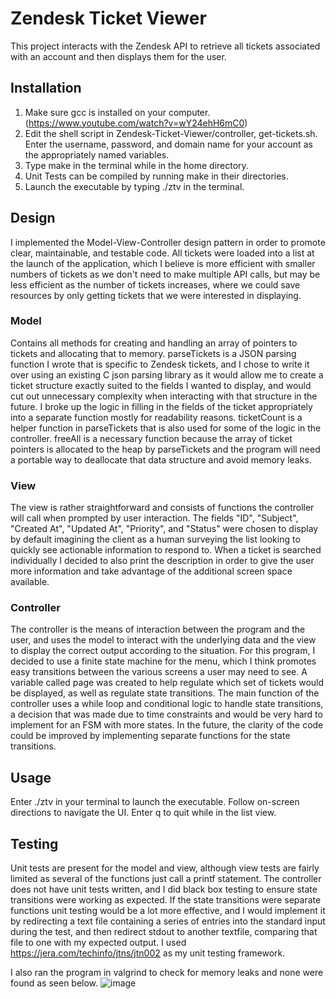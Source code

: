 # Zendesk Ticket Viewer

This project interacts with the Zendesk API to retrieve all tickets associated with an account and then displays them for the user.

## Installation
1. Make sure gcc is installed on your computer. (https://www.youtube.com/watch?v=wY24ehH6mC0)
2. Edit the shell script in Zendesk-Ticket-Viewer/controller, get-tickets.sh. Enter the username, password, and domain name for your account as the appropriately named variables.
3. Type make in the terminal while in the home directory.
4. Unit Tests can be compiled by running make in their directories.
5. Launch the executable by typing ./ztv in the terminal.

## Design

I implemented the Model-View-Controller design pattern in order to promote clear, maintainable, and testable code. All tickets were loaded into a list at the launch of the application, which I believe is more efficient with smaller numbers of tickets as we don't need to make multiple API calls, but may be less efficient as the number of tickets increases, where we could save resources by only getting tickets that we were interested in displaying.

### Model

Contains all methods for creating and handling an array of pointers to tickets and allocating that to memory. parseTickets is a JSON parsing function I wrote that is specific to Zendesk tickets, and I chose to write it over using an existing C json parsing library as it would allow me to create a ticket structure exactly suited to the fields I wanted to display, and would cut out unnecessary complexity when interacting with that structure in the future. I broke up the logic in filling in the fields of the ticket appropriately into a separate function mostly for readability reasons. ticketCount is a helper function in parseTickets that is also used for some of the logic in the controller. freeAll is a necessary function because the array of ticket pointers is allocated to the heap by parseTickets and the program will need a portable way to deallocate that data structure and avoid memory leaks.  

### View

The view is rather straightforward and consists of functions the controller will call when prompted by user interaction. The fields "ID", "Subject", "Created At", "Updated At", "Priority", and "Status" were chosen to display by default imagining the client as a human surveying the list looking to quickly see actionable information to respond to. When a ticket is searched individually I decided to also print the description in order to give the user more information and take advantage of the additional screen space available.

### Controller

The controller is the means of interaction between the program and the user, and uses the model to interact with the underlying data and the view to display the correct output according to the situation. For this program, I decided to use a finite state machine for the menu, which I think promotes easy transitions between the various screens a user may need to see. A variable called page was created to help regulate which set of tickets would be displayed, as well as regulate state transitions. The main function of the controller uses a while loop and conditional logic to handle state transitions, a decision that was made due to time constraints and would be very hard to implement for an FSM with more states. In the future, the clarity of the code could be improved by implementing separate functions for the state transitions.

## Usage

Enter ./ztv in your terminal to launch the executable. Follow on-screen directions to navigate the UI. Enter q to quit while in the list view.

## Testing

Unit tests are present for the model and view, although view tests are fairly limited as several of the functions just call a printf statement. 
The controller does not have unit tests written, and I did black box testing to ensure state transitions were working as expected. If the state transitions were separate functions unit testing would be a lot more effective, and I would implement it by redirecting a text file containing a series of entries into the standard input during the test, and then redirect stdout to another textfile, comparing that file to one with my expected output. I used https://jera.com/techinfo/jtns/jtn002 as my unit testing framework.

I also ran the program in valgrind to check for memory leaks and none were found as seen below.
![image](https://user-images.githubusercontent.com/94804089/143813631-41c07e00-ebfc-41a4-9ff3-a4e7e65d0ca0.png)
